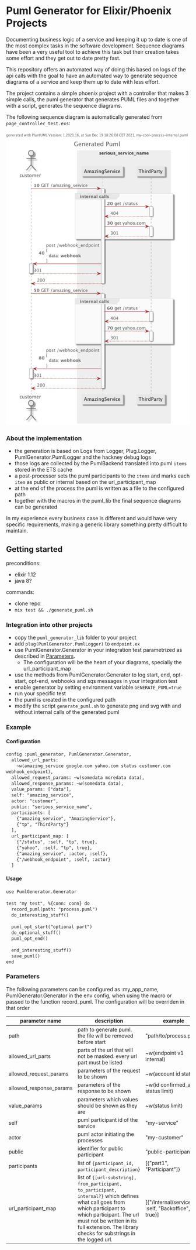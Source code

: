# Puml Generator for Elixir/Phoenix Projects

Documenting business logic of a service and keeping it up to date is one of the most complex tasks in the software development. 
Sequence diagrams have been a very useful tool to achieve this task but their creation takes some effort and they get out to date pretty fast. 

This repository offers an automated way of doing this based on logs of the api calls with the goal to have an automated way to generate sequence diagrams of a service
and keep them up to date with less effort.

The project contains a simple phoenix project with a controller that makes 3 simple calls, the puml generator that generates PUML files and together with a script, generates the sequence diagrams.

The following sequence diagram is automatically generated from `page_controller_test.exs`:

![alt example](my-cool-process-internal.png "Example")

### About the implementation
- the generation is based on Logs from Logger, Plug.Logger, PumlGenerator.PumlLogger and the hackney debug logs
- those logs are collected by the PumlBackend translated into puml `items` stored in the ETS cache
- a post-processor sets the puml participants to the `items` and marks each `item` as public or internal based on the url_participant_map
- at the end of the process the puml is written as a file to the configured path
- together with the macros in the puml_lib the final sequence diagrams can be generated

In my experience every business case is different and would have very specific requirements, making a generic library something pretty difficult to maintain.

## Getting started
preconditions:
- elixir 1.12
- java 8?

commands:
- clone repo
- `mix test && ./generate_puml.sh`

### Integration into other projects
- copy the `puml_generator_lib` folder to your project
- add `plug(PumlGenerator.PumlLogger)` to `endpoint.ex`
- use PumlGenerator.Generator in your integration test parametrized as described in [Parameters](#Parameters). 
  - The configuration will be the heart of your diagrams, specially the url_participant_map   
- use the methods from PumlGenerator.Generator to log start, end, opt-start, opt-end, webhooks and sqs messages in your integration test
- enable generator by setting environment variable `GENERATE_PUML=true`
- run your specific test
- the puml is created in the configured path
- modify the script `generate_puml.sh` to generate png and svg with and without internal calls of the generated puml

### Example
#### Configuration
```
config :puml_generator, PumlGenerator.Generator,
  allowed_url_parts:
    ~w(amazing_service google.com yahoo.com status customer.com webhook_endpoint),
  allowed_request_params: ~w(somedata moredata data),
  allowed_response_params: ~w(somedata data),
  value_params: ["data"],
  self: "amazing_service",
  actor: "customer",
  public: "serious_service_name",
  participants: [
    {"amazing_service", "AmazingService"},
    {"tp", "ThirdParty"}
  ],
  url_participant_map: [
    {"/status", :self, "tp", true},
    {"yahoo", :self, "tp", true},
    {"amazing_service", :actor, :self},
    {"/webhook_endpoint", :self, :actor}
  ]

```
#### Usage
```
use PumlGenerator.Generator

test "my test", %{conn: conn} do
  record_puml(path: "process.puml")
  do_interesting_stuff()

  puml_opt_start("optional part")
  do_optional_stuff()
  puml_opt_end()

  end_interesting_stuff()
  save_puml()
end
```

### Parameters
The following parameters can be configured as :my_app_name, PumlGenerator.Generator in the env config,
when using the macro or passed to the function record_puml. 
The configuration will be overriden in that order

| parameter name          | description                                                                                                                                                                                                                                                | example                                            |
|-------------------------|------------------------------------------------------------------------------------------------------------------------------------------------------------------------------------------------------------------------------------------------------------|----------------------------------------------------|
| path                    | path to generate puml. the file will be removed before start                                                                                                                                                                                               | "path/to/process.puml"                             |
| allowed_url_parts       | parts of the url that will not be masked. every url part must be listed                                                                                                                                                                                    | ~w(endpoint v1 internal)                           |
| allowed_request_params  | parameters of the request to be shown                                                                                                                                                                                                                      | ~w(account id  status)                             |
| allowed_response_params | parameters of the response to be shown                                                                                                                                                                                                                     | ~w(id confirmed_at status limit)                   |
| value_params            | parameters which values should be shown as they are                                                                                                                                                                                                        | ~w(status limit)                                   |
| self                    | puml participant id of the service                                                                                                                                                                                                                         | "my-service"                                       |
| actor                   | puml actor initiating the processes                                                                                                                                                                                                                        | "my-customer"                                      |
| public                  | identifier for public participant                                                                                                                                                                                                                          | "public-participant"                               |
| participants            | list of `{participant_id, participant_description}`                                                                                                                                                                                                        | [{"part1", "Participant"]}                         |
| url_participant_map     | list of `{[url-substring], from_participant, to_participant, internal?}` which defines what call goes from which participant to which participant. The url must not be written in its full extension. The library checks for substrings in the logged url. | [{"/internal/service", :self, "Backoffice", true}] |
